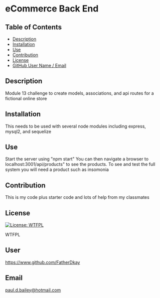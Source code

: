 # eCommerce Back End
## Table of Contents
* [Description](#description)
* [Installation](#installation)
* [Use](#use)
* [Contribution](#contribution)
* [License](#license)
* [GitHub User Name / Email](#user)
## Description
Module 13 challenge to create models, associations, and api routes for a fictional online store

## Installation
This needs to be used with several node modules including express, mysql2, and sequelize

## Use
Start the server using "npm start"  You can then navigate a browser to localhost:3001/api/products" to see the products.   To see and test the full system you will need a product such as insomonia 

## Contribution
This is my code plus starter code and lots of help from my classmates

## License
[![License: WTFPL](https://img.shields.io/badge/License-WTFPL-brightgreen.svg)](http://www.wtfpl.net/about/)

WTFPL

## User
https://www.github.com/FatherDkay

## Email
paul.d.bailey@hotmail.com
